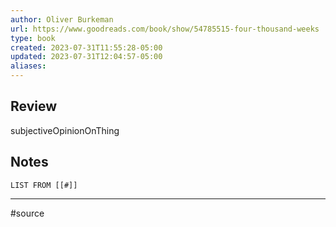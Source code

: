 ```yaml
---
author: Oliver Burkeman
url: https://www.goodreads.com/book/show/54785515-four-thousand-weeks
type: book
created: 2023-07-31T11:55:28-05:00
updated: 2023-07-31T12:04:57-05:00
aliases:
---
```

## Review
subjectiveOpinionOnThing

## Notes
```dataview
LIST FROM [[#]]
```

---
#source 